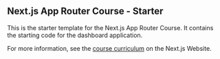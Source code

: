 ## Next.js App Router Course - Starter

This is the starter template for the Next.js App Router Course.
It contains the starting code for the dashboard application.

For more information, see the [course curriculum](https://nextjs.org/learn)
on the Next.js Website.

